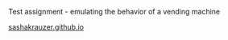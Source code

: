 Test assignment - emulating the behavior of a vending machine

[sashakrauzer.github.io](https://sashakrauzer.github.io/vending-machine/)